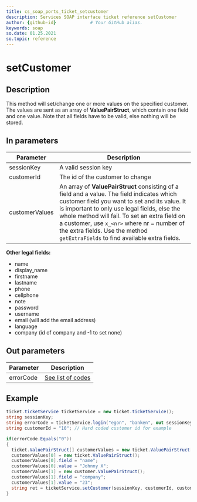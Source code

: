 ```yaml
---
title: cs_soap_ports_ticket_setcustomer
description: Services SOAP interface ticket reference setCustomer
author: {github-id}             # Your GitHub alias.
keywords: soap
so.date: 01.25.2021
so.topic: reference
---
```


# setCustomer

## Description

This method will set/change one or more values on the specified customer. The values are sent as an array of **ValuePairStruct**, which contain one field and one value. Note that all fields have to be valid, else nothing will be stored.

## In parameters

| Parameter | Description |
|---|---|
| sessionKey | A valid session key |
| customerId | The id of the customer to change |
| customerValues | An array of **ValuePairStruct** consisting of a field and a value. The field indicates which customer field you want to set and its value. It is important to only use legal fields, else the whole method will fail. To set an extra field on a customer, use `x_<nr>` where nr = number of the extra fields. Use the method `getExtraFields` to find available extra fields. |

**Other legal fields:**

* name
* display\_name
* firstname
* lastname
* phone
* cellphone
* note
* password
* username
* email (will add the email address)
* language
* company (id of company and -1 to set none)

## Out parameters

| Parameter | Description |
|---|---|
| errorCode | [See list of codes][1] |

## Example

```csharp
ticket.ticketService ticketService = new ticket.ticketService();
string sessionKey;
string errorCode = ticketService.login("egon", "banken", out sessionKey);
string customerId = "10"; // Hard coded customer id for example

if(errorCode.Equals("0"))
{
  ticket.ValuePairStruct[] customerValues = new ticket.ValuePairStruct[2];
  customerValues[0] = new ticket.ValuePairStruct();
  customerValues[0].field = "name";
  customerValues[0].value = "Johnny X";
  customerValues[1] = new customer.ValuePairStruct();
  customerValues[1].field = "company";
  customerValues[1].value = "23";
  string ret = ticketService.setCustomer(sessionKey, customerId, customerValues);
}
```

<!-- Referenced links -->
[1]: ../error-codes.md

